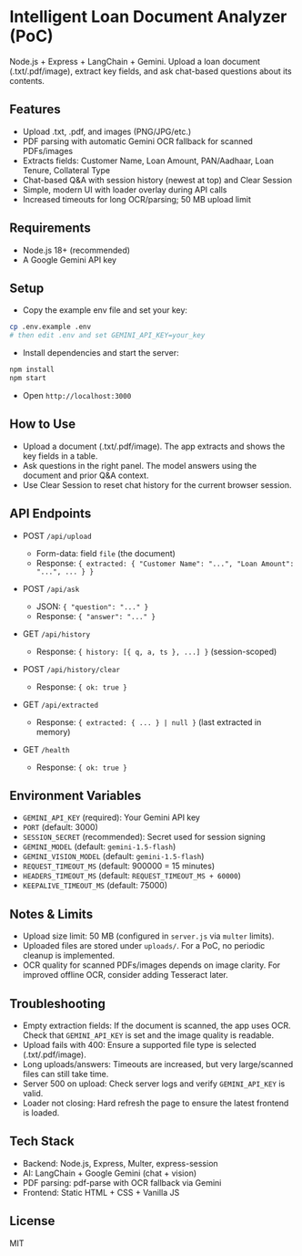 # Intelligent Loan Document Analyzer (PoC)

Node.js + Express + LangChain + Gemini. Upload a loan document (.txt/.pdf/image), extract key fields, and ask chat-based questions about its contents.

## Features

- Upload .txt, .pdf, and images (PNG/JPG/etc.)
- PDF parsing with automatic Gemini OCR fallback for scanned PDFs/images
- Extracts fields: Customer Name, Loan Amount, PAN/Aadhaar, Loan Tenure, Collateral Type
- Chat-based Q&A with session history (newest at top) and Clear Session
- Simple, modern UI with loader overlay during API calls
- Increased timeouts for long OCR/parsing; 50 MB upload limit

## Requirements

- Node.js 18+ (recommended)
- A Google Gemini API key

## Setup

- Copy the example env file and set your key:
```bash
cp .env.example .env
# then edit .env and set GEMINI_API_KEY=your_key
```

- Install dependencies and start the server:
```bash
npm install
npm start
```

- Open `http://localhost:3000`

## How to Use

- Upload a document (.txt/.pdf/image). The app extracts and shows the key fields in a table.
- Ask questions in the right panel. The model answers using the document and prior Q&A context.
- Use Clear Session to reset chat history for the current browser session.

## API Endpoints

- POST `/api/upload`
  - Form-data: field `file` (the document)
  - Response: `{ extracted: { "Customer Name": "...", "Loan Amount": "...", ... } }`

- POST `/api/ask`
  - JSON: `{ "question": "..." }`
  - Response: `{ "answer": "..." }`

- GET `/api/history`
  - Response: `{ history: [{ q, a, ts }, ...] }` (session-scoped)

- POST `/api/history/clear`
  - Response: `{ ok: true }`

- GET `/api/extracted`
  - Response: `{ extracted: { ... } | null }` (last extracted in memory)

- GET `/health`
  - Response: `{ ok: true }`

## Environment Variables

- `GEMINI_API_KEY` (required): Your Gemini API key
- `PORT` (default: 3000)
- `SESSION_SECRET` (recommended): Secret used for session signing
- `GEMINI_MODEL` (default: `gemini-1.5-flash`)
- `GEMINI_VISION_MODEL` (default: `gemini-1.5-flash`)
- `REQUEST_TIMEOUT_MS` (default: 900000 = 15 minutes)
- `HEADERS_TIMEOUT_MS` (default: `REQUEST_TIMEOUT_MS + 60000`)
- `KEEPALIVE_TIMEOUT_MS` (default: 75000)

## Notes & Limits

- Upload size limit: 50 MB (configured in `server.js` via `multer` limits).
- Uploaded files are stored under `uploads/`. For a PoC, no periodic cleanup is implemented.
- OCR quality for scanned PDFs/images depends on image clarity. For improved offline OCR, consider adding Tesseract later.

## Troubleshooting

- Empty extraction fields: If the document is scanned, the app uses OCR. Check that `GEMINI_API_KEY` is set and the image quality is readable.
- Upload fails with 400: Ensure a supported file type is selected (.txt/.pdf/image).
- Long uploads/answers: Timeouts are increased, but very large/scanned files can still take time.
- Server 500 on upload: Check server logs and verify `GEMINI_API_KEY` is valid.
- Loader not closing: Hard refresh the page to ensure the latest frontend is loaded.

## Tech Stack

- Backend: Node.js, Express, Multer, express-session
- AI: LangChain + Google Gemini (chat + vision)
- PDF parsing: pdf-parse with OCR fallback via Gemini
- Frontend: Static HTML + CSS + Vanilla JS

## License

MIT


